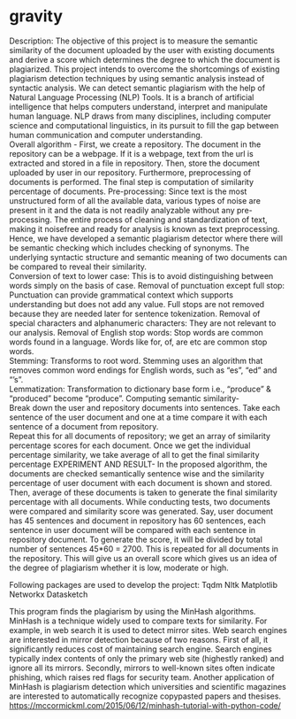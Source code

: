 # gravity
Description: 
The objective of this project is to measure the semantic similarity of the document uploaded by the user with existing documents and derive a score which determines the degree to which the document is plagiarized. 
This project intends to overcome the shortcomings of existing plagiarism detection techniques by using semantic analysis instead of syntactic analysis. We can detect semantic plagiarism with the help of Natural Language Processing (NLP) Tools. It is a branch of artificial intelligence that helps computers understand, interpret and manipulate human language. NLP draws from many disciplines, including computer science and computational linguistics, in its pursuit to fill the gap between human communication and computer understanding.   
Overall algorithm - First, we create a repository. The document in the repository can be a webpage. If it is a webpage, text from the url is extracted and stored in a file in repository. Then, store the document uploaded by user in our repository. Furthermore, preprocessing of documents is performed. The final step is computation of similarity percentage of documents. 
 Pre-processing: Since text is the most unstructured form of all the available data, various types of noise are present in it and the data is not readily analyzable without any pre-processing. The entire process of cleaning and standardization of text, making it noisefree and ready for analysis is known as text preprocessing.  Hence, we have developed a semantic plagiarism detector where there will be semantic checking which includes checking of synonyms. The underlying syntactic structure and semantic meaning of two documents can be compared to reveal their similarity.  
 Conversion of text to lower case: This is to avoid distinguishing between words simply on the basis of case. 
  Removal of punctuation except full stop: Punctuation can provide grammatical context which supports understanding but does not add any value. Full stops are not removed because they are needed later for sentence tokenization. 
  Removal of special characters and alphanumeric characters: They are not relevant to our analysis.  Removal of English stop words: Stop words are common words found in a language. Words like for, of, are etc are common stop words.  
 Stemming: Transforms to root word. Stemming uses an algorithm that removes common word endings for English words, such as “es”, “ed” and “’s”.  
 Lemmatization: Transformation to dictionary base form i.e., “produce” & “produced” become “produce”. 
Computing semantic similarity-  
 Break down the user and repository documents into sentences. 
  Take each sentence of the user document and one at a time compare it with each sentence of a document from repository.  
 Repeat this for all documents of repository; we get an array of similarity percentage scores for each document. 
  Once we get the individual percentage similarity, we take average of all to get the final similarity percentage 
EXPERIMENT AND RESULT- In the proposed algorithm, the documents are checked semantically sentence wise and the similarity percentage of user document with each document is shown and stored. Then, average of these documents is taken to generate the final similarity percentage with all documents. While conducting tests, two documents were compared and similarity score was generated. Say, user document has 45 sentences and document in repository has 60 sentences, each sentence in user document will be compared with each sentence in repository document. To generate the score, it will be divided by total number of sentences 45*60 = 2700. This is repeated for all documents in the repository. This will give us an overall score which gives us an idea of the degree of plagiarism whether it is low, moderate or high. 
 
Following packages are used to develop the project: 
Tqdm 
Nltk 
Matplotlib 
Networkx 
Datasketch 
 
This program finds the plagiarism by using the MinHash algorithms. 
MinHash is a technique widely used to compare texts for similarity. For example, in web search it is used to detect mirror sites.  Web search engines are interested in mirror detection because of two reasons. First of all, it significantly reduces cost of maintaining search engine. Search engines typically index contents of only the primary web site (highestly ranked) and ignore all its mirrors. Secondly, mirrors to well-known sites often indicate phishing, which raises red flags for security team. Another application of MinHash is plagiarism detection which universities and scientific magazines are interested to automatically recognize copypasted papers and thesises. 
https://mccormickml.com/2015/06/12/minhash-tutorial-with-python-code/
